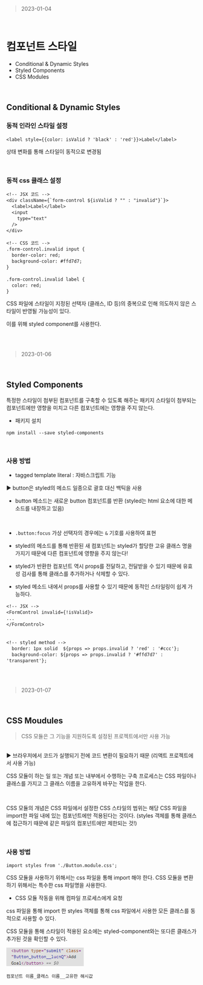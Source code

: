 > 2023-01-04

<br>

# 컴포넌트 스타일
- Conditional & Dynamic Styles
- Styled Components
- CSS Modules

<br>

## Conditional & Dynamic Styles
### 동적 인라인 스타일 설정
```
<label style={{color: isValid ? 'black' : 'red'}}>Label</label>
```
상태 변화를 통해 스타일이 동적으로 변경됨

<br>

### 동적 css 클래스 설정
```
<!-- JSX 코드 -->
<div className={`form-control ${isValid ? "" : "invalid"}`}>
  <label>Label</label>
  <input 
    type="text" 
  />
</div>

<!-- CSS 코드 -->
.form-control.invalid input {
  border-color: red;
  background-color: #ffd7d7;
}

.form-control.invalid label {
  color: red;
}
```

CSS 파일에 스타일이 지정된 선택자 (클래스, ID 등)의 중복으로 인해 의도하지 않은 스타일이 반영될 가능성이 있다.

이를 위해 styled component를 사용한다.

<br><br>

> 2023-01-06

<br>

## Styled Components
특정한 스타일이 첨부된 컴포넌트를 구축할 수 있도록 해주는 패키지
스타일이 첨부되는 컴포넌트에만 영향을 미치고 다른 컴포넌트에는 영향을 주지 않는다.

- 패키지 설치
```
npm install --save styled-components
```
<br>

### 사용 방법
- tagged template literal : 자바스크립트 기능

▶ button은 styled의 메소드 일종으로 괄호 대신 백틱을 사용

- button 메소드는 새로운 button 컴포넌트를 반환 (styled는 html 요소에 대한 메소드를 내장하고 있음)

<br>

- ```.button:focus``` 가상 선택자의 경우에는 `&` 기호를 사용하여 표현

- styled의 메소드를 통해 반환된 새 컴포넌트는 styled가 할당한 고유 클래스 명을 가지기 때문에 다른 컴포넌트에 영향을 주지 않는다!

- styled가 반환한 컴포넌트 역시 props를 전달하고, 전달받을 수 있기 때문에 유효성 검사를 통해 클래스를 추가하거나 삭제할 수 있다.

- styled 메소드 내에서 props를 사용할 수 있기 때문에 동적인 스타일링이 쉽게 가능하다.
```
<!-- JSX -->
<FormControl invalid={!isValid}>
...
</FormControl>


<!-- styled method -->
  border: 1px solid  ${props => props.invalid ? 'red' : '#ccc'};
  background-color: ${props => props.invalid ? '#ffd7d7' : 'transparent'};
```

<br><br>

> 2023-01-07

<br>

## CSS Moudules

>CSS 모듈은 그 기능을 지원하도록 설정된 프로젝트에서만 사용 가능 
<br>
▶ 브라우저에서 코드가 실행되기 전에 코드 변환이 필요하기 때문 (리액트 프로젝트에서 사용 가능)

<br>

CSS 모듈이 하는 일 또는 개념 또는 내부에서 수행하는 구축 프로세스는 CSS 파일이나 클래스를 가지고 그 클래스 이름을 고유하게 바꾸는 작업을 한다.

<br>

CSS 모듈의 개념은 CSS 파일에서 설정한 CSS 스타일의 범위는 해당 CSS 파일을 import한 파일 내에 있는 컴포넌트에만 적용된다는 것이다. (styles 객체를 통해 클래스에 접근하기 때문에 같은 파일의 컴포넌트에만 제한되는 것!)

<br>

### 사용 방법
```
import styles from './Button.module.css';
```
CSS 모듈을 사용하기 위해서는 css 파일을 통해 import 해야 한다.
CSS 모듈을 변환하기 위해서는 특수한 css 파일명을 사용한다.
- CSS 모듈 작동을 위해 컴파일 프로세스에게 요청

css 파일을 통해 import 한 styles 객체를 통해 css 파일에서 사용한 모든 클래스를 동적으로 사용할 수 있다.

CSS 모듈을 통해 스타일이 적용된 요소에는 styled-component와는 또다른 클래스가 추가된 것을 확인할 수 있다.

<img src="./readme/2023-01-07.png" />

``컴포넌트 이름_클래스 이름__고유한 해시값``

<br><br>